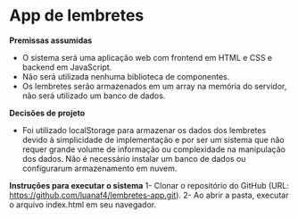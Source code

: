 # App de lembretes

**Premissas assumidas**
- O sistema será uma aplicação web com frontend em HTML e CSS e backend em JavaScript.
- Não será utilizada nenhuma biblioteca de componentes.
- Os lembretes serão armazenados em um array na memória do servidor, não será utilizado um banco de dados.

**Decisões de projeto**
- Foi utilizado localStorage para armazenar os dados dos lembretes devido à simplicidade de implementação e por ser um sistema que não requer grande volume de informação ou complexidade na manipulação dos dados. Não é necessário instalar um banco de dados ou configurarum armazenamento em nuvem.

**Instruções para executar o sistema**
1- Clonar o repositório do GitHub (URL: https://github.com/luanaf4/lembretes-app.git).
2- Ao abrir a pasta, executar o arquivo index.html em seu navegador.
